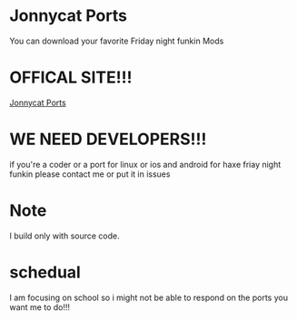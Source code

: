 # Jonnycat Ports
You can download your favorite Friday night funkin Mods  

# OFFICAL SITE!!!  
[Jonnycat Ports](https://jonnycatports.netlify.app)  

# WE NEED DEVELOPERS!!!  
if you're a coder or a port for linux or ios and android for haxe friay night funkin please contact me or put it in issues  

# Note  
I build only with source code.

# schedual 
I am focusing on school so i might not be able to respond on the ports you want me to do!!!
